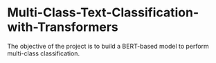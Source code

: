 # Multi-Class-Text-Classification-with-Transformers
The objective of the project is to build a BERT-based model to perform multi-class classification.
